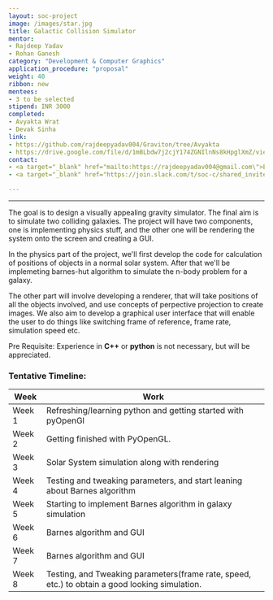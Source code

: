```yaml
---
layout: soc-project
image: /images/star.jpg
title: Galactic Collision Simulator
mentor: 
- Rajdeep Yadav
- Rohan Ganesh 
category: "Development & Computer Graphics"
application_procedure: "proposal"
weight: 40
ribbon: new
mentees: 
- 3 to be selected
stipend: INR 3000
completed:
- Avyakta Wrat
- Devak Sinha
link:
- https://github.com/rajdeepyadav004/Graviton/tree/Avyakta
- https://drive.google.com/file/d/1mBLbdw7j2cjY174ZGNIlnNs8kHpglXmZ/view?usp=drivesdk
contact: 
- <a target="_blank" href="mailto:https://rajdeepyadav004@gmail.com\">Email</a> - rajdeepyadav004@gmail.com
- <a target="_blank" href="https://join.slack.com/t/soc-c/shared_invite/enQtNjA4ODYxOTA2MDgwLTY1ZTJhMjA0NTQ3NTJlOWI0M2VkMWI5MjVlMTE1Y2I3ZjRkOGY2MTFhM2U5OGE1MTg4MmMzMzRhNTYwNTM5OWM">Slack</a>

---
```


---

The goal is to design a visually appealing gravity simulator. The final aim is to simulate two colliding galaxies. The project will have two components, one is implementing physics stuff, and the other one will be rendering the system onto the screen and creating a GUI. 

<!--break-->
In the physics part of the project, we'll first develop the code for calculation of positions of objects in a normal solar system. After that we'll be implemeting barnes-hut algorithm to simulate the n-body problem for a galaxy. 

The other part will involve developing a renderer, that will take positions of all the objects involved, and use concepts of perpective projection to create images. We also aim to develop a graphical user interface that will enable the user to do things like switching frame of reference, frame rate, simulation speed etc. 


Pre Requisite: Experience in **C++** or **python** is not necessary, but will be appreciated. 

<!--break-->

### Tentative Timeline:

|Week | Work |
|--- | --- |
| Week 1 | Refreshing/learning python and getting started with pyOpenGl |
| Week 2 | Getting finished with PyOpenGL. |
| Week 3 | Solar System simulation along with rendering |
| Week 4 | Testing and tweaking parameters, and start leaning about Barnes algorithm |
| Week 5 | Starting to implement Barnes algorithm in galaxy simulation |
| Week 6 | Barnes algorithm and GUI |
| Week 7 | Barnes algorithm and GUI |
| Week 8 | Testing, and Tweaking parameters(frame rate, speed, etc.) to obtain a good looking simulation. |

<!--break-->